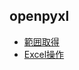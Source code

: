 
## openpyxl
- [範囲取得](https://gammasoft.jp/support/openpyxl-iter-rows/)
- [Excel操作](https://qiita.com/taito273/items/07e4332293c2c59799d1)